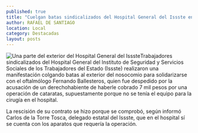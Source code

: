 ```yaml
---
published: true
title: "Cuelgan batas sindicalizados del Hospital General del Issste en apoyo a médico despedido "
author: RAFAEL DE SANTIAGO
location: Local
category: Destacadas
layout: posts
---
```


![Una parte del exterior del Hospital General del Issste](http://i.imgur.com/mcgpXmhm.jpg)Trabajadores sindicalizados del Hospital General del Instituto de Seguridad y Servicios Sociales de los Trabajadores del Estado (Issste) realizaron una manifestación colgando batas al exterior del nosocomio para solidarizarse con el oftalmólogo Fernando Ballesteros, quien fue despedido por la acusación de un derechohabiente de haberle cobrado 7 mil pesos por una operación de cataratas, supuestamente porque no se tenía el equipo para la cirugía en el hospital.

La rescisión de su contrato se hizo porque se comprobó, según informó Carlos de la Torre Tosca, delegado estatal del Issste, que en el hospital sí se cuenta con los aparatos que requería la operación.
